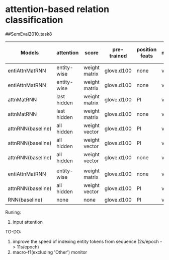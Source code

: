 # attention-based relation classification


##SemEval2010_task8

|Models|attention|score|pre-trained|position feats|monitor|batch size| official macro-F1|checkpoint|random search| speed|
|------|---------|-----|-----------|---------------|-------|----------|------------------|----------|--------------|-----|
|entiAttnMatRNN|entity-wise|weight matrix|glove.d100|none|val_acc|32| 81.43% |epoch|200|11s/epoch|
|entiAttnMatRNN|entity-wise|weight matrix|glove.d100|none|val_acc|32| 82.70% |step|1|210s/epoch|
|attnMatRNN|last hidden|weight matrix|glove.d100|PI|val_acc|32| 80.93%|epoch|200|
|attnMatRNN|last hidden|weight matrix|glove.d100|none|val_acc|32| 68.83%|epoch|200|
|attnRNN(baseline)|all hidden|weight vector|glove.d100|PI|val_acc|32| 80.59%|epoch|200|3s/epoch|
|attnRNN(baseline)|all hidden|weight vector|glove.d100|PI|val_acc|32| 82.49%(84.0%)|step|1|10s/epoch|
|attnRNN(baseline)|all hidden|weight vector|glove.d100|none|val_acc|32|70.90%|epoch|200|3s/epoch|
||||||||||||
|entiAttnMatRNN|entity-wise|weight matrix|glove.d100|none|val_acc|32| 83.26% |10steps|200|30s/epoch|
|attnRNN(baseline)|all hidden|weight vector|glove.d100|PI|val_acc|32|82.97%|10steps|200|12s/epoch|
|RNN(baseline)|none|none|glove.d100|PI|val_acc|32| 81.87% |10steps|200|9s/epoch|

Runing:
1) input attention

TO-DO:
1) improve the speed of indexing entity tokens from sequence (2s/epoch -> 11s/epoch)
2) macro-f1(excluding 'Other') monitor
